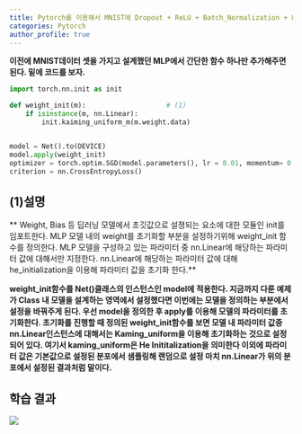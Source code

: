 ```yaml
---
title: Pytorch를 이용해서 MNIST에 Dropout + ReLU + Batch_Normalization + He Uniform Initialization 적용하기
categories: Pytorch
author_profile: true
---
```




**이전에 MNIST데이터 셋을 가지고 설계했던 MLP에서 간단한 함수 하나만 추가해주면 된다. 밑에 코드를 보자.**

```python
import torch.nn.init as init

def weight_init(m):                    # (1)
    if isinstance(m, nn.Linear):
        init.kaiming_uniform_m(m.weight.data)


model = Net().to(DEVICE)
model.apply(weight_init)
optimizer = torch.optim.SGD(model.parameters(), lr = 0.01, momentum= 0.5)
criterion = nn.CrossEntropyLoss()

```
## (1)설명

** Weight, Bias 등 딥러닝 모델에서 초깃값으로 설졍되는 요소에 대한 모듈인 init를 임포트한다. MLP 모델 내의 weight를  초기화할 부분을 설정하기위해 weight_init 함수를 정의한다.
MLP 모델을 구성하고 있는 파라미터 중 nn.Linear에 해당하는 파라미터 값에 대해서만 지정한다. nn.Linear에 해당하는 파라미터 값에 대해 he_initialization을 이용해 파라미터 값을 초기화 한다.**


**weight_init함수를 Net()클래스의 인스턴스인 model에 적용한다. 지금까지 다룬 예제가 Class 내 모델을 설계하는 영역에서 설정했다면 이번에는 모델을 정의하는 부분에서 설정을 바꿔주게 된다.
우선 model을 정의한 후 apply를 이용해 모델의 파라미터를 초기화한다. 초기화를 진행할 때 정의된 weight_init함수를 보면 모델 내 파라미터 값중 nn.Linear인스턴스에 대해서는 Kaming_uniform을 이용해
초기화하는 것으로 설정되어 있다. 여기서 kaming_uniform은 He Inititalization을 의미한다 이외에 파라미터 값은 기본값으로 설정된 분포에서 샘플링해 랜덤으로 설정 마치 nn.Linear가 위의 분포에서
설정된 결과처럼 말이다.**


## 학습 결과 

<image src = "assets/image/inits.PNG">


